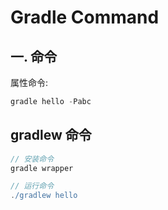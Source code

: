 # Gradle Command

## 一. 命令

属性命令:

```groovy
gradle hello -Pabc
```

## gradlew 命令

```gradle
// 安装命令
gradle wrapper

// 运行命令
./gradlew hello
```
